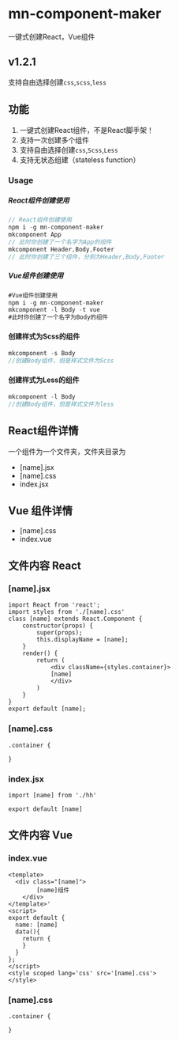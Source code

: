 # mn-component-maker

一键式创建React，Vue组件

## v1.2.1

支持自由选择创建`css`,`scss`,`less`

## 功能

1. 一键式创建React组件，不是React脚手架！
2. 支持一次创建多个组件
3. 支持自由选择创建`css`,`Scss`,`Less`
4. 支持无状态组建（stateless function）

### Usage
##### React组件创建使用
``` js
// React组件创建使用
npm i -g mn-component-maker
mkcomponent App
// 此时你创建了一个名字为App的组件
mkcomponent Header,Body,Footer
// 此时你创建了三个组件，分别为Header,Body,Footer
```
##### Vue组件创建使用
``` js
#Vue组件创建使用
npm i -g mn-component-maker
mkcomponent -l Body -t vue
#此时你创建了一个名字为Body的组件
```

#### 创建样式为Scss的组件
``` js
mkcomponent -s Body
//创建Body组件，但是样式文件为Scss
```
#### 创建样式为Less的组件

``` js
mkcomponent -l Body
//创建Body组件，但是样式文件为less
```

## React组件详情

一个组件为一个文件夹，文件夹目录为

- [name].jsx
- [name].css
- index.jsx
## Vue 组件详情
- [name].css
- index.vue

## 文件内容 React

### [name].jsx

```
import React from 'react';
import styles from './[name].css'
class [name] extends React.Component {
    constructor(props) {
        super(props);
        this.displayName = [name];
    }
    render() {
        return (
            <div className={styles.container}>
            [name]
            </div>
        )
    }
}
export default [name];
```

### [name].css

```
.container {
  
}
```

### index.jsx

```
import [name] from './hh'

export default [name]
```

## 文件内容 Vue

### index.vue
```
<template>
  <div class="[name]">
        [name]组件
    </div>
</template>'
<script>
export default {
  name: [name]
  data(){
    return {
    }
  }
};
</script>
<style scoped lang='css' src='[name].css'>
</style>
```
### [name].css

```
.container {
  
}
```